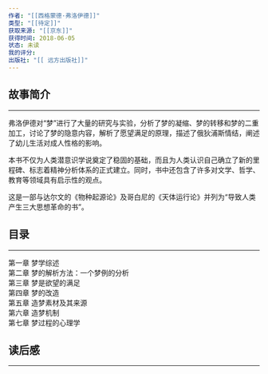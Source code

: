 ```yaml
---
作者: "[[西格蒙德·弗洛伊德]]"
类型: "[[待定]]"
获取来源: "[[京东]]"
获得时间: 2018-06-05
状态: 未读
我的评分: 
出版社: "[[ 远方出版社]]"
---
```

## 故事简介
---
弗洛伊德对“梦”进行了大量的研究与实验，分析了梦的凝缩、梦的转移和梦的二重加工，讨论了梦的隐意内容，解析了愿望满足的原理，描述了俄狄浦斯情结，阐述了幼儿生活对成人性格的影响。

本书不仅为人类潜意识学说奠定了稳固的基础，而且为人类认识自己确立了新的里程碑、标志着精神分析体系的正式建立。同时，书中还包含了许多对文学、哲学、教育等领域具有启示性的观点。

这是一部与达尔文的《物种起源论》及哥白尼的《天体运行论》并列为“导致人类产生三大思想革命的书”。
## 目录
---
第一章 梦学综述  
第二章 梦的解析方法：一个梦例的分析  
第三章 梦是欲望的满足  
第四章 梦的改造  
第五章 造梦素材及其来源  
第六章 造梦机制  
第七章 梦过程的心理学

## 读后感
---
